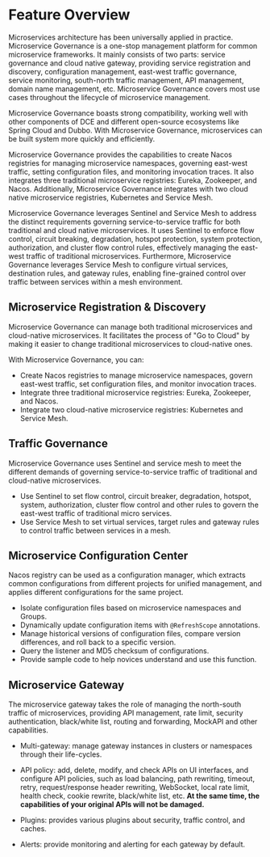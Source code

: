# Feature Overview

Microservices architecture has been universally applied in practice. Microservice Governance is a one-stop management platform
for common microservice frameworks. It mainly consists of two parts: service governance and cloud native gateway,
providing service registration and discovery, configuration management, east-west traffic governance, service monitoring,
south-north traffic management, API management, domain name management, etc. Microservice Governance covers most
use cases throughout the lifecycle of microservice management.

Microservice Governance boasts strong compatibility, working well with other components of DCE and
different open-source ecosystems like Spring Cloud and Dubbo. With Microservice Governance,
microservices can be built system more quickly and efficiently.

Microservice Governance provides the capabilities to create Nacos registries for managing microservice namespaces,
governing east-west traffic, setting configuration files, and monitoring invocation traces. It also integrates
three traditional microservice registries: Eureka, Zookeeper, and Nacos. Additionally, Microservice Governance
integrates with two cloud native microservice registries, Kubernetes and Service Mesh.

Microservice Governance leverages Sentinel and Service Mesh to address the distinct requirements governing
service-to-service traffic for both traditional and cloud native microservices. It uses Sentinel to enforce
flow control, circuit breaking, degradation, hotspot protection, system protection, authorization, and
cluster flow control rules, effectively managing the east-west traffic of traditional microservices.
Furthermore, Microservice Governance leverages Service Mesh to configure virtual services, destination rules,
and gateway rules, enabling fine-grained control over traffic between services within a mesh environment.

## Microservice Registration & Discovery

Microservice Governance can manage both traditional microservices and cloud-native microservices.
It facilitates the process of "Go to Cloud" by making it easier to change traditional microservices to cloud-native ones.

With Microservice Governance, you can:

- Create Nacos registries to manage microservice namespaces, govern east-west traffic, set configuration files, and monitor invocation traces.
- Integrate three traditional microservice registries: Eureka, Zookeeper, and Nacos.
- Integrate two cloud-native microservice registries: Kubernetes and Service Mesh.

## Traffic Governance

Microservice Governance uses Sentinel and service mesh to meet the different demands of governing service-to-service traffic of traditional and cloud-native microservices.

- Use Sentinel to set flow control, circuit breaker, degradation, hotspot, system, authorization, cluster flow control and other rules to govern the east-west traffic of traditional micro services.
- Use Service Mesh to set virtual services, target rules and gateway rules to control traffic between services in a mesh.

## Microservice Configuration Center

Nacos registry can be used as a configuration manager, which extracts common configurations from different projects for unified management, and applies different configurations for the same project.

- Isolate configuration files based on microservice namespaces and Groups.
- Dynamically update configuration items with `@RefreshScope` annotations.
- Manage historical versions of configuration files, compare version differences, and roll back to a specific version.
- Query the listener and MD5 checksum of configurations.
- Provide sample code to help novices understand and use this function.

## Microservice Gateway

The microservice gateway takes the role of managing the north-south traffic of microservices, providing API management, rate limit, security authentication, black/white list, routing and forwarding, MockAPI and other capabilities.

- Multi-gateway: manage gateway instances in clusters or namespaces through their life-cycles.
- API policy: add, delete, modify, and check APIs on UI interfaces, and configure API policies, such as load balancing,
  path rewriting, timeout, retry, request/response header rewriting, WebSocket, local rate limit, health check,
  cookie rewrite, black/white list, etc. **At the same time, the capabilities of your original APIs will not be damaged.**

- Plugins: provides various plugins about security, traffic control, and caches.
- Alerts: provide monitoring and alerting for each gateway by default.
